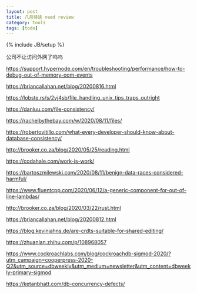 ```yaml
---
layout: post
title: 八月待读 need review 
category: tools
tags: [todo]
---
```

{% include JB/setup %}

公司不让访问外网了呜呜

https://support.hypernode.com/en/troubleshooting/performance/how-to-debug-out-of-memory-oom-events

https://briancallahan.net/blog/20200816.html

https://lobste.rs/s/2vj4sb/file_handling_unix_tips_traps_outright

https://danluu.com/file-consistency/

https://rachelbythebay.com/w/2020/08/11/files/

https://robertovitillo.com/what-every-developer-should-know-about-database-consistency/

http://brooker.co.za/blog/2020/05/25/reading.html

https://codahale.com/work-is-work/

https://bartoszmilewski.com/2020/08/11/benign-data-races-considered-harmful/

https://www.fluentcpp.com/2020/06/12/a-generic-component-for-out-of-line-lambdas/

http://brooker.co.za/blog/2020/03/22/rust.html

https://briancallahan.net/blog/20200812.html

https://blog.kevinjahns.de/are-crdts-suitable-for-shared-editing/

https://zhuanlan.zhihu.com/p/108968057

https://www.cockroachlabs.com/blog/cockroachdb-sigmod-2020/?utm_campaign=cooperpress-2020-Q2&utm_source=dbweekly&utm_medium=newsletter&utm_content=dbweekly-primary-sigmod

https://ketanbhatt.com/db-concurrency-defects/